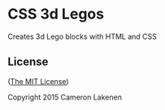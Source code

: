 # CSS 3d Legos

Creates 3d Lego blocks with HTML and CSS


## License

([The MIT License](LICENSE))

Copyright 2015 Cameron Lakenen
